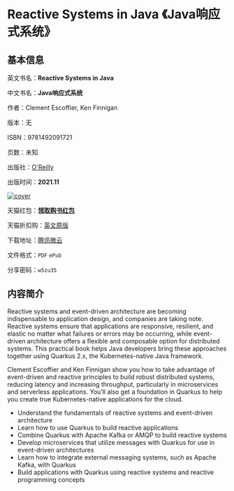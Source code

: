 # Reactive Systems in Java 《Java响应式系统》

## 基本信息

英文书名：**Reactive Systems in Java**

中文书名：**Java响应式系统**

作者：Clement Escoffier, Ken Finnigan

版本：无

ISBN：9781492091721

页数：未知

出版社：[O'Reilly](https://www.oreilly.com/library/view/reactive-systems-in/9781492091714/)

出版时间：**2021.11**

<a title="点击购买正版纸质图书" target="_blank" href="https://s.click.taobao.com/bz8VdXu">
<img :src="$withBase('/images/reactive_systems_in_java.jpg')" alt="cover">
</a>

天猫红包：[**领取购书红包**](https://s.click.taobao.com/f2L3qXu)

天猫折扣购：[英文原版](https://s.click.taobao.com/bz8VdXu)

下载地址：[腾讯微云](https://share.weiyun.com/i53exhvq)

文件格式：`PDF` `ePub`

分享密码：`w5zu35`

## 内容简介

Reactive systems and event-driven architecture are becoming indispensable to application design, and companies are taking note. Reactive systems ensure that applications are responsive, resilient, and elastic no matter what failures or errors may be occurring, while event-driven architecture offers a flexible and composable option for distributed systems. This practical book helps Java developers bring these approaches together using Quarkus 2.x, the Kubernetes-native Java framework.

Clement Escoffier and Ken Finnigan show you how to take advantage of event-driven and reactive principles to build robust distributed systems, reducing latency and increasing throughput, particularly in microservices and serverless applications. You’ll also get a foundation in Quarkus to help you create true Kubernetes-native applications for the cloud.

- Understand the fundamentals of reactive systems and event-driven architecture
- Learn how to use Quarkus to build reactive applications
- Combine Quarkus with Apache Kafka or AMQP to build reactive systems
- Develop microservices that utilize messages with Quarkus for use in event-driven architectures
- Learn how to integrate external messaging systems, such as Apache Kafka, with Quarkus
- Build applications with Quarkus using reactive systems and reactive programming concepts